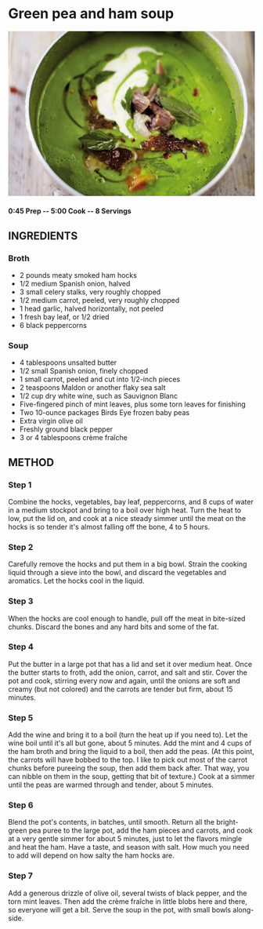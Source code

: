 # Green pea and ham soup
![](https://raw.githubusercontent.com/fuzzwah/recipes/master/pics/Green_pea_and_ham_soup.jpg)
#### 0:45 Prep -- 5:00 Cook -- 8 Servings
## INGREDIENTS
### Broth
* 2 pounds meaty smoked ham hocks
* 1/2 medium Spanish onion, halved
* 3 small celery stalks, very roughly chopped
* 1/2 medium carrot, peeled, very roughly chopped
* 1 head garlic, halved horizontally, not peeled
* 1 fresh bay leaf, or 1/2 dried
* 6 black peppercorns
### Soup
* 4 tablespoons unsalted butter
* 1/2 small Spanish onion, finely chopped
* 1 small carrot, peeled and cut into 1/2-inch pieces
* 2 teaspoons Maldon or another flaky sea salt
* 1/2 cup dry white wine, such as Sauvignon Blanc
* Five-fingered pinch of mint leaves, plus some torn leaves for finishing
* Two 10-ounce packages Birds Eye frozen baby peas
* Extra virgin olive oil
* Freshly ground black pepper
* 3 or 4 tablespoons crème fraîche
## METHOD
### Step 1
Combine the hocks, vegetables, bay leaf, peppercorns, and 8 cups of water in a medium stockpot and bring to a boil over high heat. Turn the heat to low, put the lid on, and cook at a nice steady simmer until the meat on the hocks is so tender it's almost falling off the bone, 4 to 5 hours.
### Step 2
Carefully remove the hocks and put them in a big bowl. Strain the cooking liquid through a sieve into the bowl, and discard the vegetables and aromatics. Let the hocks cool in the liquid.
### Step 3
When the hocks are cool enough to handle, pull off the meat in bite-sized chunks. Discard the bones and any hard bits and some of the fat.
### Step 4
Put the butter in a large pot that has a lid and set it over medium heat. Once the butter starts to froth, add the onion, carrot, and salt and stir. Cover the pot and cook, stirring every now and again, until the onions are soft and creamy (but not colored) and the carrots are tender but firm, about 15 minutes.
### Step 5
Add the wine and bring it to a boil (turn the heat up if you need to). Let the wine boil until it's all but gone, about 5 minutes. Add the mint and 4 cups of the ham broth and bring the liquid to a boil, then add the peas. (At this point, the carrots will have bobbed to the top. I like to pick out most of the carrot chunks before pureeing the soup, then add them back after. That way, you can nibble on them in the soup, getting that bit of texture.) Cook at a simmer until the peas are warmed through and tender, about 5 minutes.
### Step 6
Blend the pot's contents, in batches, until smooth. Return all the bright-green pea puree to the large pot, add the ham pieces and carrots, and cook at a very gentle simmer for about 5 minutes, just to let the flavors mingle and heat the ham. Have a taste, and season with salt. How much you need to add will depend on how salty the ham hocks are.
### Step 7
Add a generous drizzle of olive oil, several twists of black pepper, and the torn mint leaves. Then add the crème fraîche in little blobs here and there, so everyone will get a bit. Serve the soup in the pot, with small bowls along-side.